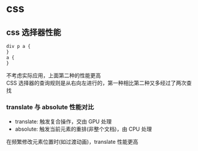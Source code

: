 # css

## css 选择器性能

```css
div p a {
}
a {
}
```

不考虑实际应用，上面第二种的性能更高 <br>
CSS 选择器的查询规则是从右向左进行的，第一种相比第二种又多经过了两次查找

### translate 与 absolute 性能对比

- translate: 触发复合操作，交由 GPU 处理
- absolute: 触发当前元素的重排(非整个文档)，由 CPU 处理

在频繁修改元素位置时(如过渡动画)，translate 性能更高
